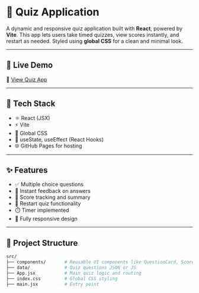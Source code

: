 # 🧠 Quiz Application

A dynamic and responsive quiz application built with **React**, powered by **Vite**. This app lets users take timed quizzes, view scores instantly, and restart as needed. Styled using **global CSS** for a clean and minimal look.

---

## 🚀 Live Demo

🔗 [View Quiz App](https://vigneshwaran2406.github.io/quiz-app/)  

---

## 🧰 Tech Stack

- ⚛️ React (JSX)
- ⚡ Vite
- 🎨 Global CSS
- 🧠 useState, useEffect (React Hooks)
- 🌐 GitHub Pages for hosting

---

## ✨ Features

- ✅ Multiple choice questions
- 🧭 Instant feedback on answers
- 🧮 Score tracking and summary
- 🔄 Restart quiz functionality
- ⏱️ Timer implemented
- 📱 Fully responsive design

---

## 📁 Project Structure

```bash
src/
├── components/       # Reusable UI components like QuestionCard, ScoreBoard
├── data/             # Quiz questions JSON or JS
├── App.jsx           # Main quiz logic and routing
├── index.css         # Global CSS styling
├── main.jsx          # Entry point

